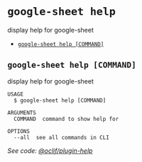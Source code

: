 `google-sheet help`
===================

display help for google-sheet

* [`google-sheet help [COMMAND]`](#google-sheet-help-command)

## `google-sheet help [COMMAND]`

display help for google-sheet

```
USAGE
  $ google-sheet help [COMMAND]

ARGUMENTS
  COMMAND  command to show help for

OPTIONS
  --all  see all commands in CLI
```

_See code: [@oclif/plugin-help](https://github.com/oclif/plugin-help/blob/v3.0.0/src/commands/help.ts)_
